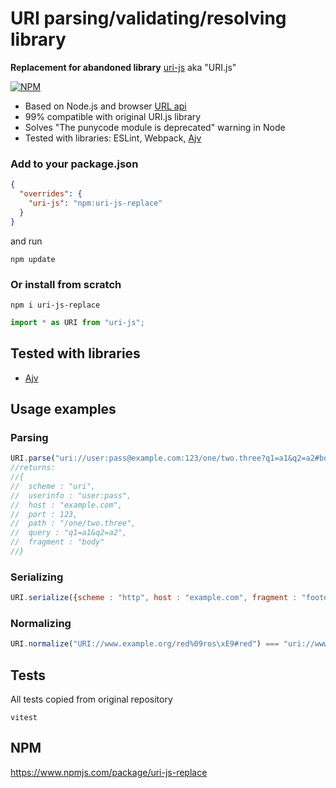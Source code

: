 # URI parsing/validating/resolving library
**Replacement for abandoned library** [uri-js](https://www.npmjs.com/package/uri-js) aka "URI.js"<br>

[![NPM](https://nodei.co/npm/uri-js-replace.png)](https://nodei.co/npm/uri-js-replace/)

- Based on Node.js and browser [URL api](https://developer.mozilla.org/en-US/docs/Web/API/URL)
- 99% compatible with original URI.js library
- Solves "The punycode module is deprecated" warning in Node
- Tested with libraries: ESLint, Webpack, [Ajv](https://github.com/ajv-validator/ajv)

### Add to your package.json
```json
{
  "overrides": {
    "uri-js": "npm:uri-js-replace"
  }
}
```
and run
```shell
npm update
```

### Or install from scratch
```shell
npm i uri-js-replace
```
```js
import * as URI from "uri-js";
```

## Tested with libraries
- [Ajv](https://github.com/ajv-validator/ajv)

## Usage examples
### Parsing
```js
URI.parse("uri://user:pass@example.com:123/one/two.three?q1=a1&q2=a2#body");
//returns:
//{
//  scheme : "uri",
//  userinfo : "user:pass",
//  host : "example.com",
//  port : 123,
//  path : "/one/two.three",
//  query : "q1=a1&q2=a2",
//  fragment : "body"
//}
```

### Serializing

```js
URI.serialize({scheme : "http", host : "example.com", fragment : "footer"}) === "http://example.com/#footer"
```

### Normalizing
```js
URI.normalize("URI://www.example.org/red%09ros\xE9#red") === "uri://www.example.org/red%09ros%C3%A9#red"
```

## Tests
All tests copied from original repository
```shell
vitest
```

## NPM
https://www.npmjs.com/package/uri-js-replace

